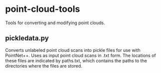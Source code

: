 # point-cloud-tools
Tools for converting and modifying point clouds.

## pickledata.py
Converts unlabeled point cloud scans into pickle files for use with PointNet++. Uses as input point cloud scans in .txt form.
The locations of these files are indicated by paths.txt, which contains the paths to the directories where the files are stored. 
